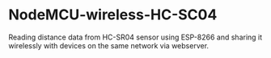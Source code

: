 # NodeMCU-wireless-HC-SC04
Reading distance data from HC-SR04 sensor using ESP-8266 and sharing it wirelessly with devices on the same network via webserver.
